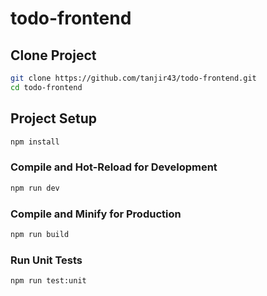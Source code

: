 # todo-frontend

## Clone Project

```sh
git clone https://github.com/tanjir43/todo-frontend.git
cd todo-frontend
```

## Project Setup

```sh
npm install
```

### Compile and Hot-Reload for Development

```sh
npm run dev
```

### Compile and Minify for Production

```sh
npm run build
```

### Run Unit Tests

```sh
npm run test:unit
```
